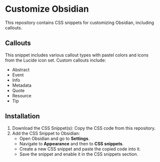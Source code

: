# Customize Obsidian
This repository contains CSS snippets for customizing Obsidian, including callouts.

## Callouts
This snippet includes various callout types with pastel colors and icons from the Lucide icon set. Custom callouts include:
  - Abstract
  - Event
  - Info
  - Metadata
  - Quote
  - Resource
  - Tip

## Installation

1. Download the CSS Snippet(s): Copy the CSS code from this repository.
2. Add the CSS Snippet to Obsidian:
   - Open Obsidian and go to **Settings**.
   - Navigate to **Appearance** and then to **CSS snippets**.
   - Create a new CSS snippet and paste the copied code into it.
   - Save the snippet and enable it in the CSS snippets section.
